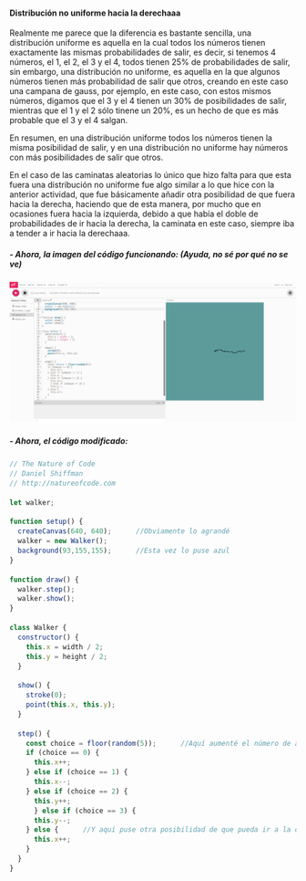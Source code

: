 #### Distribución no uniforme hacia la derechaaa

Realmente me parece que la diferencia es bastante sencilla, una distribución uniforme es aquella en la cual todos los números tienen exactamente las mismas probabilidades de salir, es decir, si tenemos 4 números, 
el 1, el 2, el 3 y el 4, todos tienen 25% de probabilidades de salir, sin embargo, una distribución no uniforme, es aquella en la que algunos números tienen más probabilidad de salir que otros, creando en este caso
una campana de gauss, por ejemplo, en este caso, con estos mismos números, digamos que el 3 y el 4 tienen un 30% de posibilidades de salir, mientras que el 1 y el 2 sólo tinene un 20%, es un hecho de que es
más probable que el 3 y el 4 salgan.

En resumen, en una distribución uniforme todos los números tienen la misma posibilidad de salir, y en una distribución no uniforme hay números con más posibilidades de salir que otros.

En el caso de las caminatas aleatorias lo único que hizo falta para que esta fuera una distribución no uniforme fue algo similar a lo que hice con la anterior actividad, que fue básicamente añadir 
otra posibilidad de que fuera hacia la derecha, haciendo que de esta manera, por mucho que en ocasiones fuera hacia la izquierda, debido a que había el doble de probabilidades de ir hacia la derecha, la caminata en 
este caso, siempre iba a tender a ir hacia la derechaaa.


##### - Ahora, la imagen del código funcionando: (Ayuda, no sé por qué no se ve)

![Caminatas Aleatorias](../../../../assets/CaminatasAleatorias_NoUniforme_001.png)

##### - Ahora, el código modificado:
```javascript
// The Nature of Code
// Daniel Shiffman
// http://natureofcode.com

let walker;

function setup() {
  createCanvas(640, 640);      //Obviamente lo agrandé 
  walker = new Walker();
  background(93,155,155);      //Esta vez lo puse azul
}

function draw() {
  walker.step();
  walker.show();
}

class Walker {
  constructor() {
    this.x = width / 2;
    this.y = height / 2;
  }

  show() {
    stroke(0);
    point(this.x, this.y);
  }

  step() {
    const choice = floor(random(5));      //Aquí aumenté el número de aleatoreidades
    if (choice == 0) {
      this.x++;
    } else if (choice == 1) {
      this.x--;
    } else if (choice == 2) {
      this.y++;
      } else if (choice == 3) {
      this.y--;
    } else {      //Y aquí puse otra posibilidad de que pueda ir a la derecha, de esa manera aunque a veces se devuelve, tiende a ir más hacia allá
      this.x++;
    }
  }
}
```
